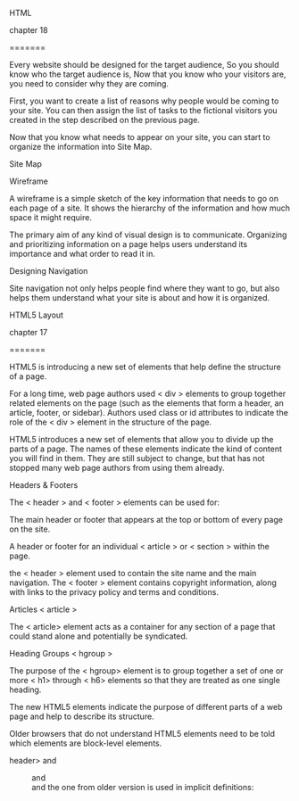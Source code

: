 HTML

chapter 18

=======

Every website should be designed for the target audience, So you should know who the target audience is, Now that you know who your visitors are, you need to consider why they are coming.

First, you want to create a list of reasons why people would be coming to your site. You can then assign the list of tasks to the fictional visitors you created in the step described on the previous page.

Now that you know what needs to appear on your site, you can start to organize the information into Site Map.

Site Map

 

Wireframe

A wireframe is a simple sketch of the key information that needs to go on each page of a site. It shows the hierarchy of the information and how much space it might require.

 

The primary aim of any kind of visual design is to communicate. Organizing and prioritizing information on a page helps users understand its importance and what order to read it in.

Designing Navigation

Site navigation not only helps people find where they want to go, but also helps them understand what your site is about and how it is organized.

HTML5 Layout

chapter 17

=======

HTML5 is introducing a new set of elements that help define the structure of a page.

For a long time, web page authors used < div > elements to group together related elements on the page (such as the elements that form a header, an article, footer, or sidebar). Authors used class or id attributes to indicate the role of the < div > element in the structure of the page.

HTML5 introduces a new set of elements that allow you to divide up the parts of a page. The names of these elements indicate the kind of content you will find in them. They are still subject to change, but that has not stopped many web page authors from using them already.

Headers & Footers

The < header > and < footer > elements can be used for:

The main header or footer that appears at the top or bottom of every page on the site.

A header or footer for an individual < article > or < section > within the page.

the < header > element used to contain the site name and the main navigation. The < footer > element contains copyright information, along with links to the privacy policy and terms and conditions.

Articles < article >

The < article> element acts as a container for any section of a page that could stand alone and potentially be syndicated.

Heading Groups < hgroup >

The purpose of the < hgroup> element is to group together a set of one or more < h1> through < h6> elements so that they are treated as one single heading.

The new HTML5 elements indicate the purpose of different parts of a web page and help to describe its structure.

Older browsers that do not understand HTML5 elements need to be told which elements are block-level elements.

header> and 
  <footer>
  <nav>
  <article>
  <aside>
  <section>
  <hgroup>
  <figure> and
  <figcaption>
and the one from older version is used in implicit definitions:

  <div>
 